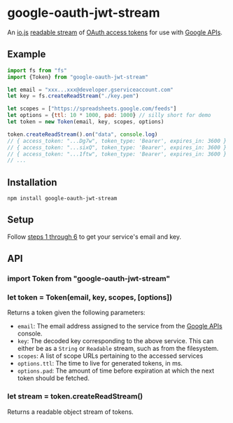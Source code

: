 google-oauth-jwt-stream
=======================

An [io.js][] [readable stream][] of [OAuth access tokens][] for use with [Google APIs][].

Example
-------

```javascript
import fs from "fs"
import {Token} from "google-oauth-jwt-stream"

let email = "xxx...xxx@developer.gserviceaccount.com"
let key = fs.createReadStream("./key.pem")

let scopes = ["https://spreadsheets.google.com/feeds"]
let options = {ttl: 10 * 1000, pad: 1000} // silly short for demo
let token = new Token(email, key, scopes, options)

token.createReadStream().on("data", console.log)
// { access_token: "...Dg7w", token_type: 'Bearer', expires_in: 3600 }
// { access_token: "...sixQ", token_type: 'Bearer', expires_in: 3600 }
// { access_token: "...1ftw", token_type: 'Bearer', expires_in: 3600 }
// ...
```

Installation
------------

    npm install google-oauth-jwt-stream

Setup
-----

Follow [steps 1 through 6][] to get your service's email and key.

API
---

### import Token from "google-oauth-jwt-stream"
### let token = Token(email, key, scopes, [options])

Returns a token given the following parameters:

- `email`: The email address assigned to the service from the [Google APIs][] console.
- `key`: The decoded key corresponding to the above service. This can either be as a `String` or `Readable` stream, such as from the filesystem.
- `scopes`: A list of scope URLs pertaining to the accessed services
- `options.ttl`: The time to live for generated tokens, in ms.
- `options.pad`: The amount of time before expiration at which the next token should be fetched.

### let stream = token.createReadStream()

Returns a readable object stream of tokens.

[io.js]: https://iojs.org/
[readable stream]: https://iojs.org/api/stream.html#stream_class_stream_readable
[OAuth access tokens]: http://self-issued.info/docs/draft-ietf-oauth-json-web-token.html
[Google APIs]: https://console.developers.google.com
[steps 1 through 6]: http://www.nczonline.net/blog/2014/03/04/accessing-google-spreadsheets-from-node-js/
